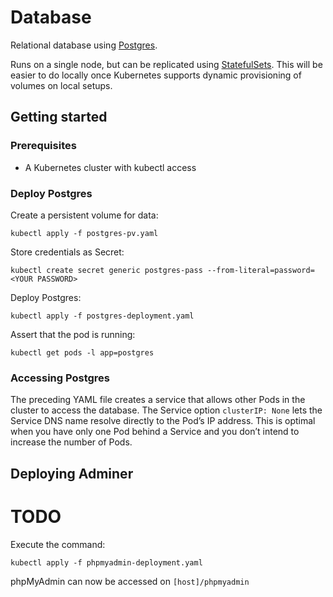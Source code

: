 # Database

Relational database using [Postgres](https://www.postgresql.org/).

Runs on a single node, but can be replicated using [StatefulSets](https://kubernetes.io/docs/tasks/run-application/run-replicated-stateful-application/). This will be easier to do locally once Kubernetes supports dynamic provisioning of volumes on local setups. 

## Getting started

### Prerequisites

* A Kubernetes cluster with kubectl access

### Deploy Postgres

Create a persistent volume for data:

```
kubectl apply -f postgres-pv.yaml
```

Store credentials as Secret:

```
kubectl create secret generic postgres-pass --from-literal=password=<YOUR PASSWORD>
```

Deploy Postgres:

```
kubectl apply -f postgres-deployment.yaml
```

Assert that the pod is running:

```
kubectl get pods -l app=postgres
```

### Accessing Postgres

The preceding YAML file creates a service that allows other Pods in the cluster to access the database. The Service option ```clusterIP: None``` lets the Service DNS name resolve directly to the Pod’s IP address. This is optimal when you have only one Pod behind a Service and you don’t intend to increase the number of Pods.

## Deploying Adminer

# TODO

Execute the command:

```
kubectl apply -f phpmyadmin-deployment.yaml
```

phpMyAdmin can now be accessed on ```[host]/phpmyadmin```
